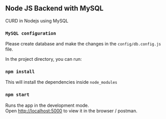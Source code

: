 ## Node JS Backend with MySQL

CURD in Nodejs using MySQL

### `MySQL configuration`
Please create database and make the changes in the `config/db.config.js` file.

In the project directory, you can run:

### `npm install`

This will install the dependencies inside `node_modules`

### `npm start`

Runs the app in the development mode.<br>
Open [http://localhost:5000](http://localhost:5000) to view it in the browser / postman.